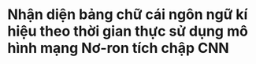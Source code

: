 # Nhận diện bảng chữ cái ngôn ngữ kí hiệu theo thời gian thực sử dụng mô hình mạng Nơ-ron tích chập CNN 

